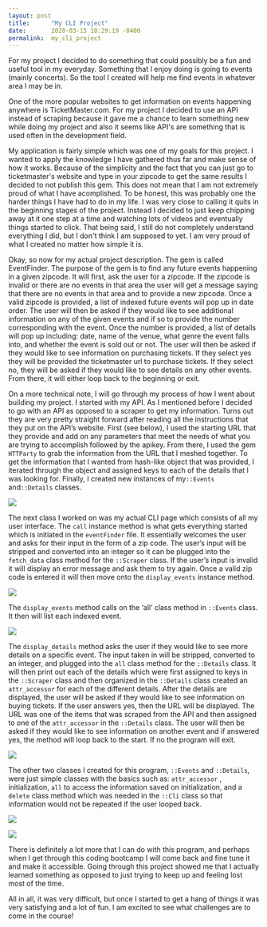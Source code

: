 ```yaml
---
layout: post
title:      "My CLI Project"
date:       2020-03-15 18:29:19 -0400
permalink:  my_cli_project
---
```


For my project I decided to do something that could possibly be a fun and useful tool in my everyday. Something that I enjoy doing is going to events (mainly concerts). So the tool I created will help me find events in whatever area I may be in.

One of the more popular websites to get information on events happening anywhere is TicketMaster.com. For my project I decided to use an API instead of scraping because it gave me a chance to learn something new while doing my project and also it seems like API's are something that is used often in the development field. 

My application is fairly simple which was one of my goals for this project. I wanted to apply the knowledge I have gathered thus far and make sense of how it works. Because of the simplicity and the fact that you can just go to ticketmaster's website and type in your zipcode to get the same results I decided to not publish this gem. This does not mean that I am not extremely proud of what I have acomplished. To be honest, this was probably one the harder things I have had to do in my life. I was very close to calling it quits in the beginning stages of the project. Instead I decided to just keep chipping away at it one step at a time and watching lots of videos and eventually things started to click. That being said, I still do not completely understand everything I did, but I don't think I am supposed to yet. I am very proud of what I created no matter how simple it is. 

Okay, so now for my actual project description. The gem is called EventFinder. The purpose of the gem is to find any future events happening in a given zipcode. It will first, ask the user for a zipcode. If the zipcode is invalid or there are no events in that area the user will get a message saying that there are no events in that area and to provide a new zipcode. Once a valid zipcode is provided, a list of indexed future events will pop up in date order. The user will then be asked if they would like to see additional information on any of the given events and if so to provide the number corresponding with the event. Once the number is provided, a list of details will pop up including: date, name of the venue,  what genre the event falls into, and whether the event is sold out or not. The user will then be asked if they would like to see information on purchasing tickets. If they select yes they will be provided the ticketmaster url to purchase tickets. If they select no, they will be asked if they would like to see details on any other events. From there, it will either loop back to the beginning or exit.

On a more technical note, I will go through my process of how I went about building my project. I started with my API. As I mentioned before I decided to go with an API as opposed to a scraper to get my information. Turns out they are very pretty straight forward after reading all the instructions that they put on the API’s website. First (see below), I used the starting URL that they provide and add on any parameters that meet the needs of what you are trying to accomplish followed by the apikey. From there, I used the gem `HTTParty` to grab the information from the URL that I meshed together.  To get the information that I wanted from hash-like object that was provided, I iterated through the object and assigned keys to each of the details that I was looking for. Finally, I created new instances of my`::Events` and`::Details` classes.

![](https://p4xv6g.by.files.1drv.com/y4m8rP0wzcKkplMNnCEuIaOsFZgu4waGd7JXsgIhzmLdpdC6dyywj360IgC35KjERg6F7bgqxnqT_U7rIhPbFu3zZKzYrNmpDgI2WQbONZQ3DlA1Trw4VMB8Aom2Wz7WWnWkM11ekPOJV0LRdbRA7_Ao_fGUx53C7INBm53X0AjV_xVLpcNmgSHQhD2ch37F8mKQvYq18OUGD6zW5ZEF7tpHw?width=1005&height=479&cropmode=none)

The next class I worked on was my actual CLI page which consists of all my user interface. The `call` instance method is what gets everything started which is initiated in the `eventFinder` file. It essentially welcomes the user and asks for their input in the form of a zip code. The user’s input will be stripped and converted into an integer so it can be plugged into the `fetch_data` class method for the `::Scraper` class. If the user’s input is invalid it will display an error message and ask them to try again. Once a valid zip code is entered it will then move onto the `display_events` instance method.

![](https://qixv6g.by.files.1drv.com/y4mfrLFW3mBpHJdCrYm0H2sQFJyGiGmN-2U1ALl9O03wyWHNrPIJTp5GCrY9-ewEmjEFyw9-u3duRHNfSIcoj1Kcfk7gCSyLjpODM4UrPNB9G4r2x_3hUVthdd1RX6AZ21j24XtsEGw1ZSNYZz15iLSTpXfCL3YRZRm1dpFbudAQkwnD8OG9S0fe4V7Bqb1eZQ6AwbEn1e6Jm4-tn7iHdIsfg?width=868&height=269&cropmode=none)


The `display_events` method calls on the ‘all’ class method in `::Events` class. It then will list each indexed event.

![](https://qyxv6g.by.files.1drv.com/y4m7viD0LdDD1KemvM0pYOApTzmtndwYrqTebrS19_qTt4_VGMavf17EBzg5LtUOb45MvmJItvNuc5S5Z3YJsMXSxWktWYS38h-Zgid6vSvYQlzTGsV06r-JkndZgjtkWa9Bq5eUfcK-ufA9g8eySOpx7K8e_aEnZYxtxHkMmfUBbpqTYRlqDV4wRLk_KiNWfI7dncoC1pfGcPQskCiSyqh7g?width=520&height=134&cropmode=none)

The `display_details` method asks the user if they would like to see more details on a specific event. The input taken in will be stripped, converted to an integer, and plugged into the `all` class method for the `::Details` class. It will then print out each of the details which were first assigned to keys in the `::Scraper` class and then organized in the `::Details` class created an `attr_accessor` for each of the different details. After the details are displayed, the user will be asked if they would like to see information on buying tickets. If the user answers yes, then the URL will be displayed. The URL was one of the items that was scraped from the API and then assigned to one of the `attr_accessor` in the `::Details` class. The user will then be asked if they would like to see information on another event and if answered yes, the method will loop back to the start. If no the program will exit.

![](https://qoxv6g.by.files.1drv.com/y4m_n9BC4EiLu6g3hLNVz5bOBq0EbVF4LydDLMqBXiy5DZookArwznzACRkn6d6RtO0jorDJPHm8s8cFhAnhLehVyT-TeDOqlok8XBq3YmopLf9imEf6A3V3Ts4zW_gG2_3nTqYrKKE4v5HFq22iB33B0m2TE1kp0EGJ3sJkggsecpSpTTuAvBlXep-EmMYtfsuuJleKITuwFJkXc-yo8wRaA?width=834&height=437&cropmode=none)

The other two classes I created for this program, `::Events` and `::Details`, were just simple classes with the basics such as:  `attr_accessor` , initialization, `all` to access the information saved on initialization, and a `delete` class method which was needed in the `::Cli` class so that information would not be repeated if the user looped back.

![](https://q4xv6g.by.files.1drv.com/y4myCdOlrVfyccsOylqGArKqbdJL5NRhbflSd7_7lH4_djTPbNuqie5FokKI_Vz0X5-fE0vcmvfUYL2yF8gy5v4AQ1cucd7Op6GK08Q6ob8ouqelPtzMcBnALiow5qIBHM5Wd7a1QFxf3sC8i6bkn1OHXlsXFlRSeiy4wk7GsX5gdEotZIwFQKgsv3b1grAln0jTbvRhfLZPeFvXVNL-4X20w?width=220&height=379&cropmode=none)

![](https://rixv6g.by.files.1drv.com/y4mspyBvFA8I5JPu8B8_LD5tTNoUhqvy5hryWpr-IkSid8R66xoiH4LnsHOINgyF1LuuR-S7pv8nPQ7tXzWUE7oSOl87Qvm0ck9YIYimBR3QNMX_1QdQ_3uWQhwjcvqgRd2WUlUeT_9S5KfLCU6n3U4GNRQ8UQRCHVANj47JpsOyvddECHcn1UdWC2jDGg-EXFqKrenUC5B-TD7i4R2Kkfyqg?width=590&height=420&cropmode=none)

There is definitely a lot more that I can do with this program, and perhaps when I get through this coding bootcamp I will come back and fine tune it and make it accessible. Going through this project showed me that I actually learned something as opposed to just trying to keep up and feeling lost most of the time. 

All in all, it was very difficult, but once I started to get a hang of things it was very satisfying and a lot of fun. I am excited to see what challenges are to come in the course!


